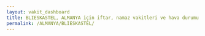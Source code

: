 ```yaml
---
layout: vakit_dashboard
title: BLIESKASTEL, ALMANYA için iftar, namaz vakitleri ve hava durumu - ilçe/eyalet seç
permalink: /ALMANYA/BLIESKASTEL/
---
```


<script type="text/javascript">
  var GLOBAL_COUNTRY = 'ALMANYA';
  var GLOBAL_CITY = 'BLIESKASTEL';
  var GLOBAL_STATE = '';
  var lat = 72;
  var lon = 21;
</script>
